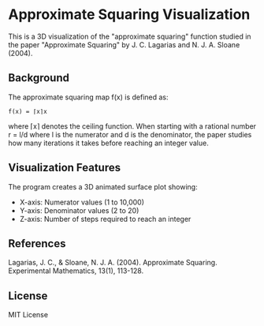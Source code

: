 # Approximate Squaring Visualization

This is a 3D visualization of the "approximate squaring" function studied in the paper "Approximate Squaring" by J. C. Lagarias and N. J. A. Sloane (2004). 

## Background

The approximate squaring map f(x) is defined as:

```
f(x) = ⌈x⌉x
```

where ⌈x⌉ denotes the ceiling function. When starting with a rational number r = l/d where l is the numerator and d is the denominator, the paper studies how many iterations it takes before reaching an integer value.

## Visualization Features

The program creates a 3D animated surface plot showing:
- X-axis: Numerator values (1 to 10,000)
- Y-axis: Denominator values (2 to 20)
- Z-axis: Number of steps required to reach an integer

## References

Lagarias, J. C., & Sloane, N. J. A. (2004). Approximate Squaring. Experimental Mathematics, 13(1), 113-128.

## License

MIT License